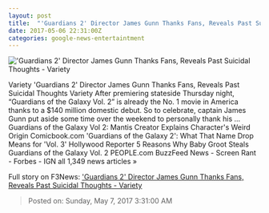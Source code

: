 ```yaml
---
layout: post
title:  "'Guardians 2' Director James Gunn Thanks Fans, Reveals Past Suicidal Thoughts - Variety"
date: 2017-05-06 22:31:00Z
categories: google-news-entertaintment
---
```


!['Guardians 2' Director James Gunn Thanks Fans, Reveals Past Suicidal Thoughts - Variety](https://pmcvariety.files.wordpress.com/2017/05/james-gun-vol-2.jpg?w=1000&h=562&crop=1)

Variety 'Guardians 2' Director James Gunn Thanks Fans, Reveals Past Suicidal Thoughts Variety After premiering stateside Thursday night, “Guardians of the Galaxy Vol. 2” is already the No. 1 movie in America thanks to a $140 million domestic debut. So to celebrate, captain James Gunn put aside some time over the weekend to personally thank his ... Guardians of the Galaxy Vol 2: Mantis Creator Explains Character's Weird Origin Comicbook.com 'Guardians of the Galaxy 2': What That Name Drop Means for 'Vol. 3' Hollywood Reporter 5 Reasons Why Baby Groot Steals Guardians of the Galaxy Vol. 2 PEOPLE.com BuzzFeed News - Screen Rant - Forbes - IGN all 1,349 news articles »


Full story on F3News: ['Guardians 2' Director James Gunn Thanks Fans, Reveals Past Suicidal Thoughts - Variety](http://www.f3nws.com/n/hSqrN)

> Posted on: Sunday, May 7, 2017 3:31:00 AM
